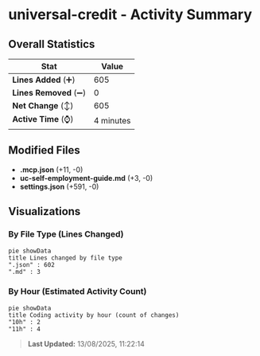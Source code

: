 # universal-credit - Activity Summary 

## Overall Statistics

| Stat                   | Value                                                             |
| ---------------------- | ----------------------------------------------------------------- |
| **Lines Added** (➕)   | 605                                          |
| **Lines Removed** (➖) | 0                                        |
| **Net Change** (↕)    | 605                |
| **Active Time** (⌚)   | 4 minutes |


## Modified Files
- **.mcp.json** (+11, -0)
- **uc-self-employment-guide.md** (+3, -0)
- **settings.json** (+591, -0)

## Visualizations

### By File Type (Lines Changed)

```mermaid
pie showData
title Lines changed by file type
".json" : 602
".md" : 3
```

### By Hour (Estimated Activity Count)

```mermaid
pie showData
title Coding activity by hour (count of changes)
"10h" : 2
"11h" : 4
```


> **Last Updated:** 13/08/2025, 11:22:14
